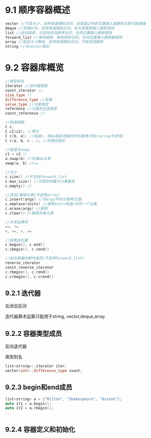 # 9.1 顺序容器概述
```c++
vector //可变大小，支持快速随机访问，在尾部之外的位置插入或删除元素可能很慢
deque //双端队列，支持快速随机访问，在头部尾部插入删除很快
list //双向链表，只支持双向顺序访问，任何位置插入删除很快
forward_list //单向链表，单向顺序访问，任何位置插入删除都很快
array //固定大小数组，支持快速随机访问，不能添加删除
string //与vector相似
```

# 9.2 容器库概览
```c++
//类型别名
iterator //迭代器类型
const_iterator //
size_type //
difference_type //距离
value_type //元素类型
reference //元素的左值类型
const_reference //

//构造函数
C c;
C c1(c2); //拷贝
C c(b, e); //构造c，将be指定范围内的元素拷贝到c(array不支持)
C c(a, b, c...); //列表初始化

//赋值与swap
c1 = c2 //
a.swap(b) //交换ab元素
swap(a, b) //==

//大小
c.size() //不支持forward_list
c.max_size() //可保存的最大元素数目
c.empty() //

//添加/删除元素(不适用array)
c.insert(args) //将args中的元素拷贝进c
c.emplace(inits) //使用inits构造c中的一个元素
c.erase(args) //删除
c.clear() //删除所有元素

//关系运算符
==, !=
<, <=, >, >=

//获取迭代器
c.begin(), c.end()
c.cbegin(), c.cend()

//反向容器的额外成员(不支持forward_list)
reverse_iterator
const_reverse_iterator
c.rbegin(), c.rend()
c.crbegin(), c.crend()
```
## 9.2.1 迭代器
左闭合区间

迭代器算术运算只能用于string, vector,deque,array

## 9.2.2 容器类型成员
反向迭代器

类型别名
```c++
list<string>::iterator iter;
vector<int>::difference_type count;
```

## 9.2.3 begin和end成员
```c++
list<string> a = {"Milton", "Shakespeare", "Austen"};
auto it1 = a.begin();
auto it2 = a.rbegin();
...
```

## 9.2.4 容器定义和初始化
